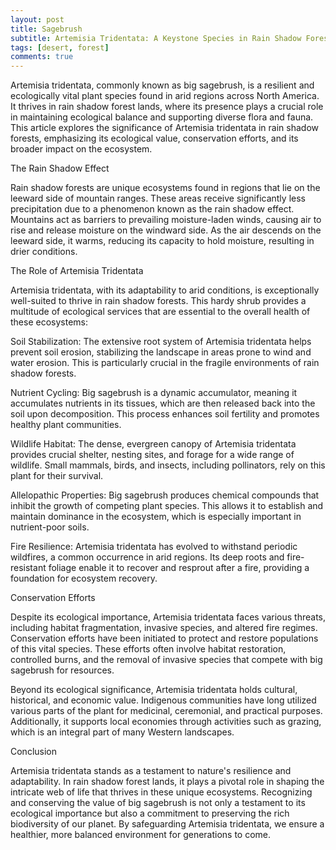 ```yaml
---
layout: post
title: Sagebrush
subtitle: Artemisia Tridentata: A Keystone Species in Rain Shadow Forests
tags: [desert, forest]
comments: true
---
```

Artemisia tridentata, commonly known as big sagebrush, is a resilient and ecologically vital plant species found in arid regions across North America. It thrives in rain shadow forest lands, where its presence plays a crucial role in maintaining ecological balance and supporting diverse flora and fauna. This article explores the significance of Artemisia tridentata in rain shadow forests, emphasizing its ecological value, conservation efforts, and its broader impact on the ecosystem.

The Rain Shadow Effect

Rain shadow forests are unique ecosystems found in regions that lie on the leeward side of mountain ranges. These areas receive significantly less precipitation due to a phenomenon known as the rain shadow effect. Mountains act as barriers to prevailing moisture-laden winds, causing air to rise and release moisture on the windward side. As the air descends on the leeward side, it warms, reducing its capacity to hold moisture, resulting in drier conditions.

The Role of Artemisia Tridentata

Artemisia tridentata, with its adaptability to arid conditions, is exceptionally well-suited to thrive in rain shadow forests. This hardy shrub provides a multitude of ecological services that are essential to the overall health of these ecosystems:

Soil Stabilization: The extensive root system of Artemisia tridentata helps prevent soil erosion, stabilizing the landscape in areas prone to wind and water erosion. This is particularly crucial in the fragile environments of rain shadow forests.

Nutrient Cycling: Big sagebrush is a dynamic accumulator, meaning it accumulates nutrients in its tissues, which are then released back into the soil upon decomposition. This process enhances soil fertility and promotes healthy plant communities.

Wildlife Habitat: The dense, evergreen canopy of Artemisia tridentata provides crucial shelter, nesting sites, and forage for a wide range of wildlife. Small mammals, birds, and insects, including pollinators, rely on this plant for their survival.

Allelopathic Properties: Big sagebrush produces chemical compounds that inhibit the growth of competing plant species. This allows it to establish and maintain dominance in the ecosystem, which is especially important in nutrient-poor soils.

Fire Resilience: Artemisia tridentata has evolved to withstand periodic wildfires, a common occurrence in arid regions. Its deep roots and fire-resistant foliage enable it to recover and resprout after a fire, providing a foundation for ecosystem recovery.

Conservation Efforts

Despite its ecological importance, Artemisia tridentata faces various threats, including habitat fragmentation, invasive species, and altered fire regimes. Conservation efforts have been initiated to protect and restore populations of this vital species. These efforts often involve habitat restoration, controlled burns, and the removal of invasive species that compete with big sagebrush for resources.

Beyond its ecological significance, Artemisia tridentata holds cultural, historical, and economic value. Indigenous communities have long utilized various parts of the plant for medicinal, ceremonial, and practical purposes. Additionally, it supports local economies through activities such as grazing, which is an integral part of many Western landscapes.

Conclusion

Artemisia tridentata stands as a testament to nature's resilience and adaptability. In rain shadow forest lands, it plays a pivotal role in shaping the intricate web of life that thrives in these unique ecosystems. Recognizing and conserving the value of big sagebrush is not only a testament to its ecological importance but also a commitment to preserving the rich biodiversity of our planet. By safeguarding Artemisia tridentata, we ensure a healthier, more balanced environment for generations to come.
